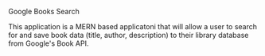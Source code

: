 Google Books Search

This application is a MERN based applicatoni that will allow a user to search for and save book data (title, author, description) to their library database from Google's Book API.
